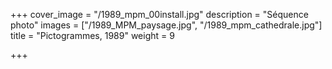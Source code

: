 +++
cover_image = "/1989_mpm_00install.jpg"
description = "Séquence photo"
images = ["/1989_MPM_paysage.jpg", "/1989_mpm_cathedrale.jpg"]
title = "Pictogrammes, 1989"
weight = 9

+++
